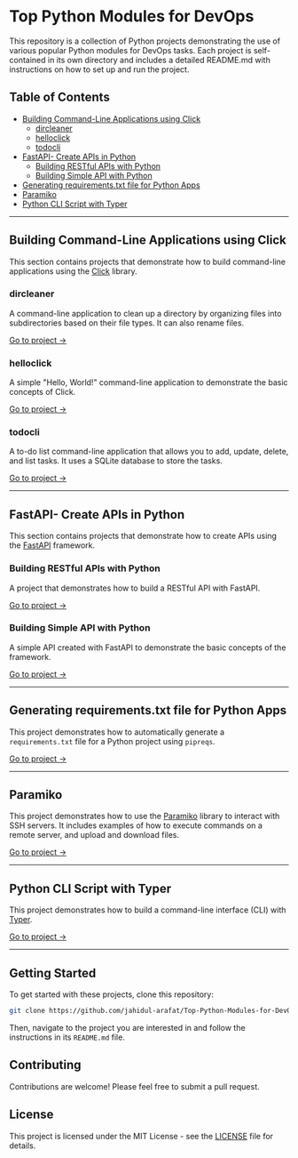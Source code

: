 # Top Python Modules for DevOps

This repository is a collection of Python projects demonstrating the use of various popular Python modules for DevOps tasks. Each project is self-contained in its own directory and includes a detailed README.md with instructions on how to set up and run the project.

## Table of Contents

* [Building Command-Line Applications using Click](#building-command-line-applications-using-click)
  * [dircleaner](#dircleaner)
  * [helloclick](#helloclick)
  * [todocli](#todocli)
* [FastAPI- Create APIs in Python](#fastapi--create-apis-in-python)
  * [Building RESTful APIs with Python](#building-restful-apis-with-python)
  * [Building Simple API with Python](#building-simple-api-with-python)
* [Generating requirements.txt file for Python Apps](#generating-requirementstxt-file-for-python-apps)
* [Paramiko](#paramiko)
* [Python CLI Script with Typer](#python-cli-script-with-typer)

---

## Building Command-Line Applications using Click

This section contains projects that demonstrate how to build command-line applications using the [Click](https://click.palletsprojects.com/en/8.1.x/) library.

### dircleaner

A command-line application to clean up a directory by organizing files into subdirectories based on their file types. It can also rename files.

[Go to project ->](Building%20command%20line%20application%20using%20Click/dircleaner)

### helloclick

A simple "Hello, World!" command-line application to demonstrate the basic concepts of Click.

[Go to project ->](Building%20command%20line%20application%20using%20Click/helloclick)

### todocli

A to-do list command-line application that allows you to add, update, delete, and list tasks. It uses a SQLite database to store the tasks.

[Go to project ->](Building%20command%20line%20application%20using%20Click/todocli)

---

## FastAPI- Create APIs in Python

This section contains projects that demonstrate how to create APIs using the [FastAPI](https://fastapi.tiangolo.com/) framework.

### Building RESTful APIs with Python

A project that demonstrates how to build a RESTful API with FastAPI.

[Go to project ->](FastAPI-%20Create%20APIs%20in%20Python/Building%20RESTful%20APIs%20with%20Python)

### Building Simple API with Python

A simple API created with FastAPI to demonstrate the basic concepts of the framework.

[Go to project ->](FastAPI-%20Create%20APIs%20in%20Python/Building%20Simple%20API%20with%20Python)

---

## Generating requirements.txt file for Python Apps

This project demonstrates how to automatically generate a `requirements.txt` file for a Python project using `pipreqs`.

[Go to project ->](Generating%20requirements%20file%20for%20Python%20Apps)

---

## Paramiko

This project demonstrates how to use the [Paramiko](https://www.paramiko.org/) library to interact with SSH servers. It includes examples of how to execute commands on a remote server, and upload and download files.

[Go to project ->](Paramiko)

---

## Python CLI Script with Typer

This project demonstrates how to build a command-line interface (CLI) with [Typer](https://typer.tiangolo.com/).

[Go to project ->](Python_CLI_Script_with_Typer)

---

## Getting Started

To get started with these projects, clone this repository:

```bash
git clone https://github.com/jahidul-arafat/Top-Python-Modules-for-DevOps.git
```

Then, navigate to the project you are interested in and follow the instructions in its `README.md` file.

## Contributing

Contributions are welcome! Please feel free to submit a pull request.

## License

This project is licensed under the MIT License - see the [LICENSE](LICENSE) file for details.
